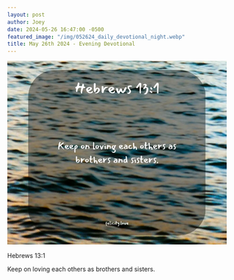 ```yaml
---
layout: post
author: Joey
date: 2024-05-26 16:47:00 -0500
featured_image: "/img/052624_daily_devotional_night.webp"
title: May 26th 2024 - Evening Devotional
---
```


[![May 26th 2024 - Evening Devotional](/img/052624_daily_devotional_night.webp)](/img/052624_daily_devotional_night.webp)

Hebrews 13:1

Keep on loving each others as brothers and sisters.